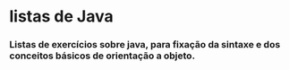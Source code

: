 # listas de Java

### Listas de exercícios sobre java, para fixação da sintaxe e dos conceitos básicos de orientação a objeto.
